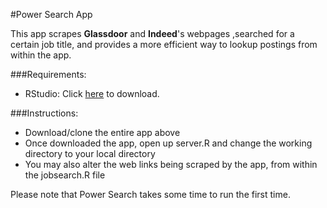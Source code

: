 #Power Search App

This app scrapes **Glassdoor** and **Indeed**'s webpages ,searched for a certain job title, and provides a more efficient way to lookup postings from within the app.

###Requirements:
* RStudio: Click [here](http://www.rstudio.com/products/rstudio/download/) to download.

###Instructions:
* Download/clone the entire app above 
* Once downloaded the app, open up server.R and change the working directory to your local directory
* You may also alter the web links being scraped by the app, from within the jobsearch.R file

Please note that Power Search takes some time to run the first time.
